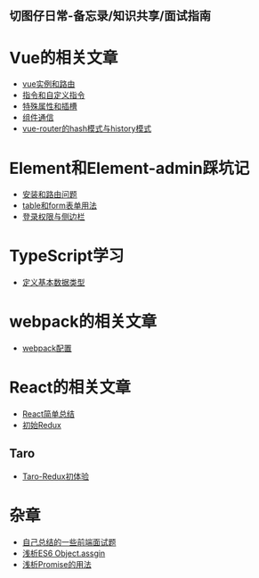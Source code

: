 ## 切图仔日常-备忘录/知识共享/面试指南
  
# Vue的相关文章
- <a href="./vue/vue实例和路由.md">vue实例和路由</a>
- <a href="./vue/指令和自定义指令.md">指令和自定义指令</a>
- <a href="./vue/特殊属性和插槽.md">特殊属性和插槽</a>
- <a href="./vue/组件通信.md">组件通信</a>
- <a href="./vue/vue-router.md">vue-router的hash模式与history模式</a>
#  Element和Element-admin踩坑记
- <a href="./element-admin/安装和路由.md">安装和路由问题</a>
- <a href="./element-admin/table和form表单.md">table和form表单用法</a>
- <a href="./element-admin/登录权限与侧边栏.md">登录权限与侧边栏</a>
# TypeScript学习
- <a href="./TypeScript/基本数据类型.md">定义基本数据类型</a>
# webpack的相关文章
- <a href="./webpack/webpack配置.md">webpack配置</a>
# React的相关文章
-  <a href="./React/README.md">React简单总结</a>
- <a href="./React/初始Redux.md">初始Redux</a>
 ## Taro 
  - <a href="./Taro/Redux初体验.md">Taro-Redux初体验</a>
# 杂章  
 - <a href="./面试题/面试题.md">自己总结的一些前端面试题</a>
 - <a href="./pages/ObjectAssgin.md">浅析ES6 Object.assgin</a>
 - <a href="./pages/Promise.md">浅析Promise的用法</a>



